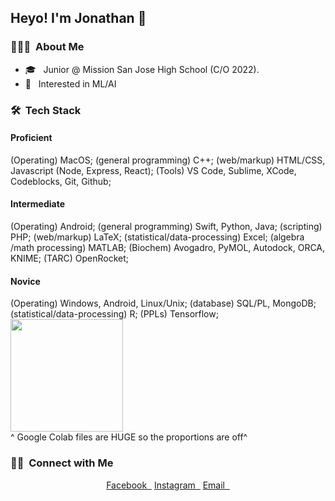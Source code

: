 <h2> Heyo! I'm  Jonathan 👋</h2>

<h3> 👨🏻‍💻 &nbsp;About Me </h3>

- 🎓 &nbsp; Junior @ Mission San Jose High School (C/O 2022).
- 🌱 &nbsp; Interested in ML/AI

<h3> 🛠 &nbsp;Tech Stack</h3>

<h4> Proficient </h4>
(Operating) MacOS; (general programming) C++; (web/markup) HTML/CSS, Javascript (Node, Express, React); (Tools) VS Code, Sublime, XCode, Codeblocks, Git, Github;

<h4> Intermediate </h4>
(Operating) Android; (general programming) Swift, Python, Java; (scripting) PHP; (web/markup) LaTeX; (statistical/data-processing) Excel;  (algebra /math processing) MATLAB; (Biochem) Avogadro, PyMOL, Autodock, ORCA, KNIME; (TARC) OpenRocket;

<h4> Novice </h4>
(Operating) Windows, Android, Linux/Unix; (database) SQL/PL, MongoDB; (statistical/data-processing) R; (PPLs) Tensorflow;

<br/>

<a href="https://github.com/jtao22">
  <img height="180em" src="https://github-readme-stats.vercel.app/api/top-langs/?username=jtao22&theme=buefy&layout=compact" />
</a>

<br/>
^ Google Colab files are HUGE so the proportions are off^
<h3> 🤝🏻 &nbsp;Connect with Me </h3>

<p align="center">
<a href="https://www.facebook.com/jonathan.tao.50702/" target="_blank">Facebook &nbsp;</a>
<a href="https://www.instagram.com/jonathantao_/" target="_blank">Instagram &nbsp;</a>
<a href="mailto:jellybellyjonny@gmail.com" target="_blank">Email &nbsp;</a>
</p>

